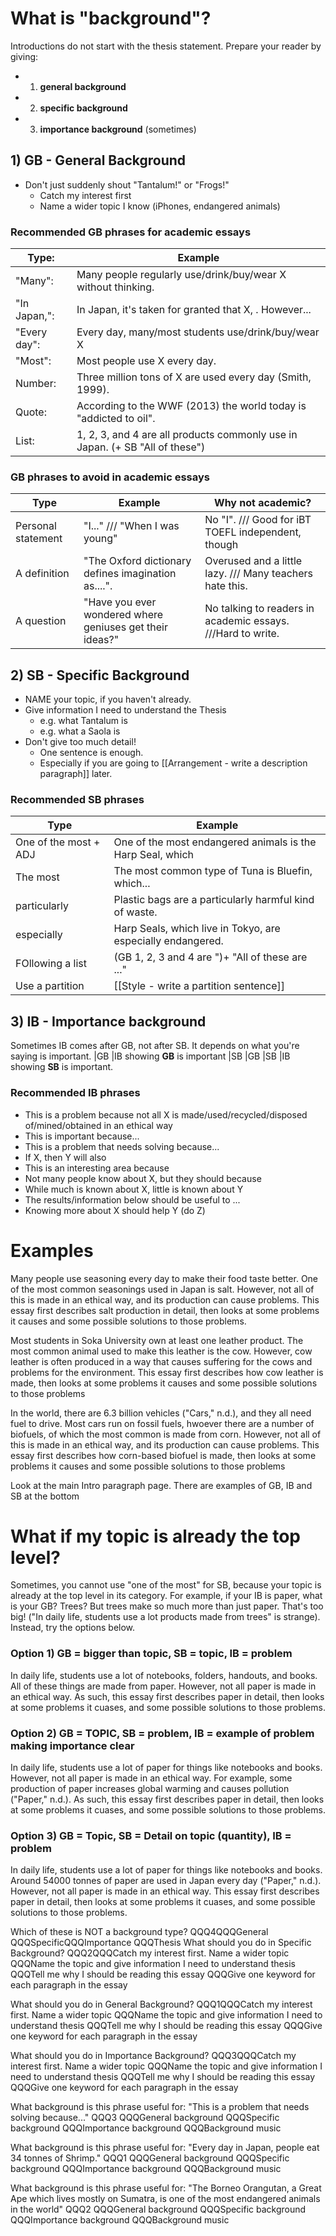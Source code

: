 # What is "background"?
Introductions do not start with the thesis statement.
Prepare your reader by giving:
* 1) __general background__
* 2) __specific background__
* 3) __importance background__ (sometimes)

## 1) GB - General Background
* Don't just suddenly shout "Tantalum!" or "Frogs!"
    * Catch my interest first
    * Name a wider topic I know (iPhones, endangered animals)

### Recommended GB phrases for academic essays
|Type: 			|Example
|----------------|---------------------------
|"Many":			|Many people regularly use/drink/buy/wear X without thinking.
|"In Japan,":	|In Japan, it's taken for granted that X, . However...
|"Every day":	|Every day, many/most students use/drink/buy/wear X
|"Most":			|Most people use X every day.
|Number:			|Three million tons of X are used every day (Smith, 1999).
|Quote:			|According to the WWF (2013) the world today is "addicted to oil".
|List:           |1, 2, 3, and 4 are all products commonly use in Japan. (+ SB "All of these")



### GB phrases to avoid in academic essays
|Type				|Example													|Why not academic?
|--------------------|-----------------------------------------------------------|-------------------------
|Personal statement 	|"I..." /// "When I was young" 								|No "I". /// Good for iBT TOEFL independent, though
|A definition 		|"The Oxford dictionary defines imagination as....".		|Overused and a little lazy. /// Many teachers hate this.
|A question 			|"Have you ever wondered where geniuses get their ideas?"	|No talking to readers in academic essays. ///Hard to write.


## 2) SB - Specific Background
* NAME your topic, if you haven't already.
* Give information I need to understand the Thesis
    * e.g. what Tantalum is
    * e.g. what a Saola is
* Don't give too much detail!
    * One sentence is enough.
    * Especially if you are going to [[Arrangement - write a description paragraph]] later.

### Recommended SB phrases
| Type					| Example
|------------------------|-------------------
|One of the most +  ADJ	|One of the most endangered animals is the Harp Seal, which
|The most 				|The most common type of Tuna is Bluefin, which...
|particularly			|Plastic bags are a particularly harmful kind of waste.
|especially 				|Harp Seals, which live in Tokyo, are especially endangered.
|FOllowing a list        |(GB 1, 2, 3 and 4 are ")+  "All of these are ..."
|Use a partition 		| [[Style - write a partition sentence]]

## 3) IB - Importance background
Sometimes IB comes after GB, not after SB. It depends on what you're saying is important.
|GB	|IB showing __GB__ is important			|SB 
|GB	|SB                                  	|IB showing __SB__ is important.

### Recommended IB phrases
* This is a problem because not all X is made/used/recycled/disposed of/mined/obtained in an ethical way
* This is important because...
* This is a problem that needs solving because...
* If X, then Y will also
* This is an interesting area because
* Not many people know about X, but they should because
* While much is known about X, little is known about Y
* The results/information below should be useful to ...
* Knowing more about X should help Y (do Z)

# Examples
Many people use seasoning every day to make their food taste better. One of the most common seasonings used in Japan is salt. However, not all of this is made in an ethical way, and its production can cause problems. This essay first describes salt production in detail, then looks at some problems it causes and some possible solutions to those problems.

Most students in Soka University own at least one leather product. The most common animal used to make this leather is the cow. However, cow leather is often produced in a way that causes suffering for the cows and problems for the environment. This essay first describes how cow leather is made, then looks at some problems it causes and some possible solutions to those problems

In the world, there are 6.3 billion vehicles ("Cars," n.d.), and they all need fuel to drive. Most cars run on fossil fuels, hwoever there are a number of biofuels, of which the most common is made from corn. However, not all of this is made in an ethical way, and its production can cause problems. This essay first describes how corn-based biofuel is made, then looks at some problems it causes and some possible solutions to those problems

Look at the main Intro paragraph page. There are examples of GB, IB and SB at the bottom

# What if my topic is already the top level?
Sometimes, you cannot use "one of the most" for SB, because your topic is already at the top level in its category. For example, if your IB is paper, what is your GB? Trees? But trees make so much more than just paper. That's too big! ("In daily life, students use a lot products made from trees" is strange). Instead, try the options below.

### Option 1) GB = bigger than topic, SB = topic, IB = problem
In daily life, students use a lot of notebooks, folders, handouts, and books. All of these things are made from paper. However, not all paper is made in an ethical way. As such, this essay first describes paper in detail, then looks at some problems it cuases, and some possible solutions to those problems.

### Option 2) GB = TOPIC, SB = problem, IB = example of problem making importance clear
In daily life, students use a lot of paper for things like notebooks and books. However, not all paper is made in an ethical way. For example, some production of paper increases global warming and causes pollution ("Paper," n.d.). As such, this essay first describes paper in detail, then looks at some problems it cuases, and some possible solutions to those problems.

### Option 3) GB = Topic, SB = Detail on topic (quantity), IB = problem
In daily life, students use a lot of paper for things like notebooks and books. Around 54000 tonnes of paper are used in Japan every day ("Paper," n.d.).  However, not all paper is made in an ethical way. This essay first describes paper in detail, then looks at some problems it cuases, and some possible solutions to those problems.




Which of these is NOT a background type? QQQ4QQQGeneral QQQSpecificQQQImportance QQQThesis
What should you do in Specific Background? QQQ2QQQCatch my interest first. Name a wider topic QQQName the topic and give information I need to understand thesis QQQTell me why I should be reading this essay QQQGive one keyword for each paragraph in the essay

What should you do in General Background? QQQ1QQQCatch my interest first. Name a wider topic QQQName the topic and give information I need to understand thesis QQQTell me why I should be reading this essay QQQGive one keyword for each paragraph in the essay

What should you do in Importance Background? QQQ3QQQCatch my interest first. Name a wider topic QQQName the topic and give information I need to understand thesis QQQTell me why I should be reading this essay QQQGive one keyword for each paragraph in the essay

What background is this phrase useful for: "This is a problem that needs solving because..." QQQ3 QQQGeneral background QQQSpecific background QQQImportance background QQQBackground music

What background is this phrase useful for: "Every day in Japan, people eat 34 tonnes of Shrimp." QQQ1 QQQGeneral background QQQSpecific background QQQImportance background QQQBackground music

What background is this phrase useful for: "The Borneo Orangutan, a Great Ape which lives mostly on Sumatra, is one of the most endangered animals in the world" QQQ2 QQQGeneral background QQQSpecific background QQQImportance background QQQBackground music

